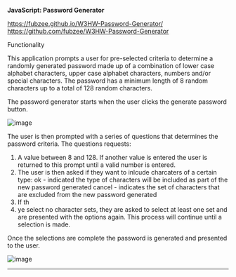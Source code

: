 **JavaScript: Password Generator**

https://fubzee.github.io/W3HW-Password-Generator/
https://github.com/fubzee/W3HW-Password-Generator

Functionality

This application prompts a user for pre-selected criteria to determine a randomly generated password made up of a combination of lower case alphabet characters, upper case alphabet characters, numbers and/or special characters.  The password has a minimum length of 8 random characters up to a total of 128 random characters.

The password generator starts when the user clicks the generate password button.

![image](https://user-images.githubusercontent.com/94102473/146340649-10787277-7c31-472d-82e0-3250f9bb881d.png)

The user is then prompted with a series of questions that determines the password criteria.   The questions requests:

1.  A value between 8 and 128.  If another value is entered the user is returned to this prompt until a valid number is entered.
2.  The user is then asked if they want to inlcude charcaters of a certain type:
    ok - indicated the type of characters will be included as part of the new password generated
    cancel - indicates the set of characters that are excluded from the new password generated
3.  If th
4.  ye select no character sets, they are asked to select at least one set and are presented with the options again.  This process will continue until a selection is made.

Once the selections are complete the password is generated and presented to the user.

![image](https://user-images.githubusercontent.com/94102473/146341646-3b00fdfe-1c85-4078-a2df-f4690ad51256.png)

______________________________________________________________________________________________________________________________________________________________________________

